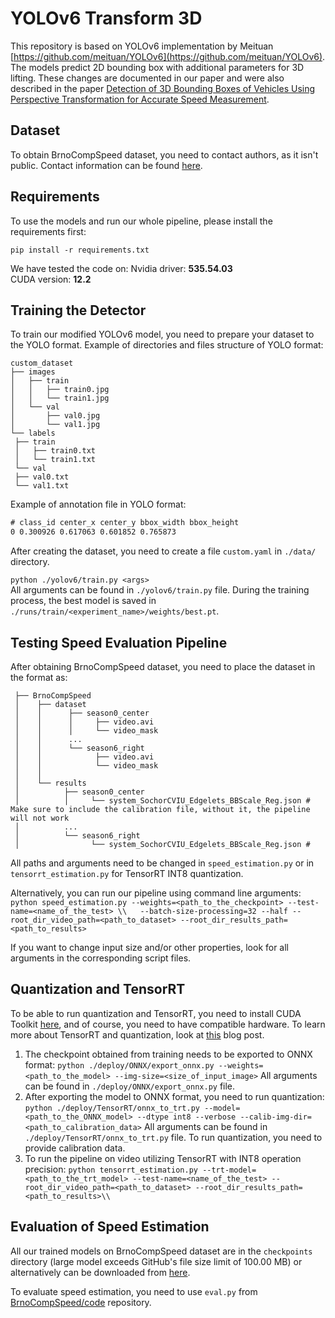 # YOLOv6 Transform 3D

This repository is based on YOLOv6 implementation by Meituan [https://github.com/meituan/YOLOv6](https://github.com/meituan/YOLOv6).
The models predict 2D bounding box with additional parameters for 3D lifting. These changes are documented in our paper and were also described in the paper [Detection of 3D Bounding Boxes of Vehicles Using Perspective Transformation for Accurate Speed Measurement](https://arxiv.org/pdf/2003.13137.pdf).

## Dataset

To obtain BrnoCompSpeed dataset, you need to contact authors, as it isn't public. Contact information can be found [here](https://github.com/JakubSochor/BrnoCompSpeed).

## Requirements

To use the models and run our whole pipeline, please install the requirements first:

``pip install -r requirements.txt``

We have tested the code on:
Nvidia driver: **535.54.03**  
CUDA version: **12.2**

## Training the Detector

To train our modified YOLOv6 model, you need to prepare your dataset to the YOLO format. Example of directories and files structure of YOLO format:

```
custom_dataset
├── images
│   ├── train
│   │   ├── train0.jpg
│   │   └── train1.jpg
│   └── val
│       ├── val0.jpg
│       └── val1.jpg
└── labels
 ├── train
 │   ├── train0.txt
 │   └── train1.txt
 └── val
 ├── val0.txt
 └── val1.txt
```

Example of annotation file in YOLO format:

```txt
# class_id center_x center_y bbox_width bbox_height
0 0.300926 0.617063 0.601852 0.765873
```  

After creating the dataset, you need to create a file ``custom.yaml`` in ``./data/`` directory.

``
python ./yolov6/train.py <args>
``  
All arguments can be found in ``./yolov6/train.py`` file. During the training process, the best model is saved in ``./runs/train/<experiment_name>/weights/best.pt``.

## Testing Speed Evaluation Pipeline

After obtaining BrnoCompSpeed dataset, you need to place the dataset in the format as:

```
 ├── BrnoCompSpeed
 │    ├── dataset
 │    │      ├── season0_center
 │    │      │     ├── video.avi
 │    │      │     └── video_mask
 │    │      ...
 │    │      └── season6_right
 │    │            ├── video.avi
 │    │            └── video_mask
 │    │              
 │    └── results
 │          ├── season0_center
 │          │     └── system_SochorCVIU_Edgelets_BBScale_Reg.json # Make sure to include the calibration file, without it, the pipeline will not work 
 │          ...
 │          └── season6_right
 │                └── system_SochorCVIU_Edgelets_BBScale_Reg.json #    
```

All paths and arguments need to be changed in ``speed_estimation.py`` or in ``tensorrt_estimation.py`` for TensorRT INT8 quantization.

Alternatively, you can run our pipeline using command line arguments:
``python speed_estimation.py --weights=<path_to_the_checkpoint> --test-name=<name_of_the_test> \\  
--batch-size-processing=32 --half --root_dir_video_path=<path_to_dataset> --root_dir_results_path=<path_to_results>``

If you want to change input size and/or other properties, look for all arguments in the corresponding script files.

## Quantization and TensorRT

To be able to run quantization and TensorRT, you need to install CUDA Toolkit [here](https://developer.nvidia.com/cuda-downloads), and of course, you need to have compatible hardware. To learn more about TensorRT and quantization, look at [this](https://developer.nvidia.com/blog/achieving-fp32-accuracy-for-int8-inference-using-quantization-aware-training-with-tensorrt/) blog post.

1. The checkpoint obtained from training needs to be exported to ONNX format:
   ``python ./deploy/ONNX/export_onnx.py --weights=<path_to_the_model> --img-size=<size_of_input_image>``
 All arguments can be found in ``./deploy/ONNX/export_onnx.py`` file.
2. After exporting the model to ONNX format, you need to run quantization:
   ``python ./deploy/TensorRT/onnx_to_trt.py --model=<path_to_the_ONNX_model> --dtype int8 --verbose --calib-img-dir=<path_to_calibration_data>``
 All arguments can be found in ``./deploy/TensorRT/onnx_to_trt.py`` file. To run quantization, you need to provide calibration data. 
3. To run the pipeline on video utilizing TensorRT with INT8 operation precision:
   ``python tensorrt_estimation.py --trt-model=<path_to_the_trt_model> --test-name=<name_of_the_test> --root_dir_video_path=<path_to_dataset> --root_dir_results_path=<path_to_results>\\``

## Evaluation of Speed Estimation

All our trained models on BrnoCompSpeed dataset are in the ``checkpoints`` directory (large model exceeds GitHub's file size limit of 100.00 MB) or alternatively can be downloaded
from [here](https://drive.google.com/file/d/1l729UFXxHdzzTf1yJuJcpYbtrqPEIfPh/view?usp=sharing).

To evaluate speed estimation, you need to use ``eval.py`` from [BrnoCompSpeed/code](https://github.com/JakubSochor/BrnoCompSpeed/tree/master/code) repository.

